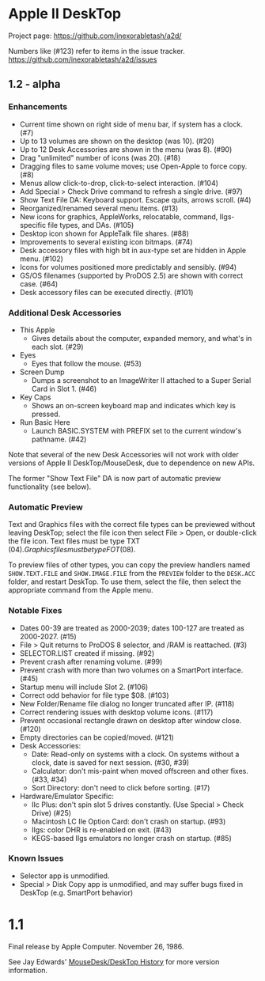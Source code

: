 # Apple II DeskTop

Project page: https://github.com/inexorabletash/a2d/

Numbers like (#123) refer to items in the issue tracker.
https://github.com/inexorabletash/a2d/issues

## 1.2 - alpha

### Enhancements

* Current time shown on right side of menu bar, if system has a clock. (#7)
* Up to 13 volumes are shown on the desktop (was 10). (#20)
* Up to 12 Desk Accessories are shown in the menu (was 8). (#90)
* Drag "unlimited" number of icons (was 20). (#18)
* Dragging files to same volume moves; use Open-Apple to force copy. (#8)
* Menus allow click-to-drop, click-to-select interaction. (#104)
* Add Special > Check Drive command to refresh a single drive. (#97)
* Show Text File DA: Keyboard support. Escape quits, arrows scroll. (#4)
* Reorganized/renamed several menu items. (#13)
* New icons for graphics, AppleWorks, relocatable, command, IIgs-specific file types, and DAs. (#105)
* Desktop icon shown for AppleTalk file shares. (#88)
* Improvements to several existing icon bitmaps. (#74)
* Desk accessory files with high bit in aux-type set are hidden in Apple menu. (#102)
* Icons for volumes positioned more predictably and sensibly. (#94)
* GS/OS filenames (supported by ProDOS 2.5) are shown with correct case. (#64)
* Desk accessory files can be executed directly. (#101)

### Additional Desk Accessories

* This Apple
  * Gives details about the computer, expanded memory, and what's in each slot. (#29)
* Eyes
  * Eyes that follow the mouse. (#53)
* Screen Dump
  * Dumps a screenshot to an ImageWriter II attached to a Super Serial Card in Slot 1. (#46)
* Key Caps
  * Shows an on-screen keyboard map and indicates which key is pressed.
* Run Basic Here
  * Launch BASIC.SYSTEM with PREFIX set to the current window's pathname. (#42)

Note that several of the new Desk Accessories will not work with older versions
of Apple II DeskTop/MouseDesk, due to dependence on new APIs.

The former "Show Text File" DA is now part of automatic preview
functionality (see below).


### Automatic Preview

Text and Graphics files with the correct file types can be previewed
without leaving DeskTop; select the file icon then select File > Open,
or double-click the file icon. Text files must be type TXT ($04).
Graphics files must be type FOT ($08).

To preview files of other types, you can copy the preview handlers
named `SHOW.TEXT.FILE` and `SHOW.IMAGE.FILE` from the `PREVIEW` folder
to the `DESK.ACC` folder, and restart DeskTop. To use them, select the
file, then select the appropriate command from the Apple menu.


### Notable Fixes

* Dates 00-39 are treated as 2000-2039; dates 100-127 are treated as 2000-2027. (#15)
* File > Quit returns to ProDOS 8 selector, and /RAM is reattached. (#3)
* SELECTOR.LIST created if missing. (#92)
* Prevent crash after renaming volume. (#99)
* Prevent crash with more than two volumes on a SmartPort interface. (#45)
* Startup menu will include Slot 2. (#106)
* Correct odd behavior for file type $08. (#103)
* New Folder/Rename file dialog no longer truncated after IP. (#118)
* Correct rendering issues with desktop volume icons. (#117)
* Prevent occasional rectangle drawn on desktop after window close. (#120)
* Empty directories can be copied/moved. (#121)
* Desk Accessories:
  * Date: Read-only on systems with a clock. On systems without a clock, date is saved for next session. (#30, #39)
  * Calculator: don't mis-paint when moved offscreen and other fixes. (#33, #34)
  * Sort Directory: don't need to click before sorting. (#17)
* Hardware/Emulator Specific:
  * IIc Plus: don't spin slot 5 drives constantly. (Use Special > Check Drive) (#25)
  * Macintosh LC IIe Option Card: don't crash on startup. (#93)
  * IIgs: color DHR is re-enabled on exit. (#43)
  * KEGS-based IIgs emulators no longer crash on startup. (#85)


### Known Issues

* Selector app is unmodified.
* Special > Disk Copy app is unmodified, and may suffer bugs fixed in DeskTop (e.g. SmartPort behavior)

# 1.1

Final release by Apple Computer. November 26, 1986.

See Jay Edwards' [MouseDesk/DeskTop History](https://mirrors.apple2.org.za/ground.icaen.uiowa.edu/MiscInfo/Misc/mousedesk.info)
for more version information.
